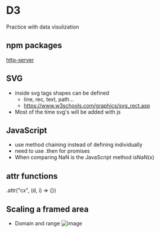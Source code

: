 # D3
 Practice with data visulization

 ## npm packages
 [http-server](https://www.npmjs.com/package/http-server)

 ## SVG
 * inside svg tags shapes can be defined
   * line, rec, text, path...
   * https://www.w3schools.com/graphics/svg_rect.asp
 * Most of the time svg's will be added with js

## JavaScript
* use method chaining instead of defining individually
* need to use .then for promises
* When comparing NaN is the JavaScript method isNaN(x)

## attr functions
.attr("cx", (d, i) => {})

## Scaling a framed area
* Domain and range
![image](https://user-images.githubusercontent.com/16611773/150375719-47afe317-8553-4387-9601-6490cd386188.png)


